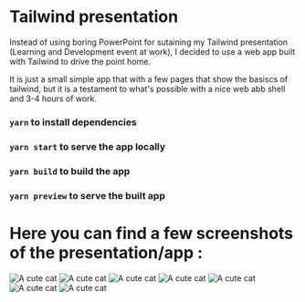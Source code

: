 # Tailwind presentation

Instead of using boring PowerPoint for sutaining my Tailwind presentation (Learning and Development event at work), I decided to use a web app built with Tailwind to drive the point home.

It is just a small simple app that with a few pages that show the basiscs of tailwind, but it is a testament to what's possible with a nice web abb shell and 3-4 hours of work.


### `yarn` to install dependencies
### `yarn start` to serve the app locally

### `yarn build` to build the app

### `yarn preview` to serve the built app

# Here you can find a few screenshots of the presentation/app :

![A cute cat](images/how_to_center_a_div.png)
![A cute cat](images/grid.png)
![A cute cat](images/responsive_1.png)
![A cute cat](images/responsive_2.png)
![A cute cat](images/responsive_3.png)
![A cute cat](images/animations.png)
![A cute cat](images/end.png)






